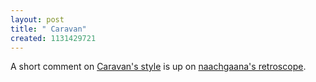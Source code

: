 ```yaml
--- 
layout: post
title: " Caravan"
created: 1131429721
---
```

A short comment on <a href="http://naachgaana.com/index.php?itemid=930&catid=36">Caravan's style</a> is up on <a href="http://naachgaana.com/index.php?catid=36">naachgaana's retroscope</a>.
